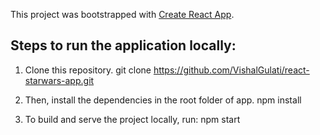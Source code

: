 This project was bootstrapped with [Create React App](https://github.com/facebook/create-react-app).

## Steps to run the application locally:

1. Clone this repository.
git clone https://github.com/VishalGulati/react-starwars-app.git


2. Then, install the dependencies in the root folder of app.
npm install


3. To build and serve the project locally, run:
npm start
